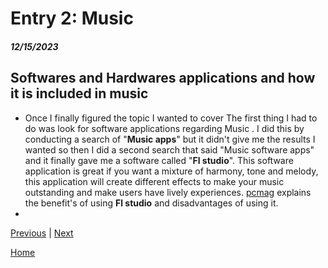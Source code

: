 # Entry 2: Music
##### 12/15/2023

## Softwares and Hardwares applications and how it is included in music

   - Once I finally figured the topic I wanted to cover The first thing I had to do was look for software applications regarding Music . I did this by conducting a  search of "**Music apps**" but it didn't give me the results I wanted so then I did a second search that said "Music software apps" and it finally gave me a software called "**Fl studio**". This software application is great if you want a mixture of  harmony, tone and melody, this application will create different effects to make your music outstanding and make users have lively experiences. [pcmag](https://www.pcmag.com/reviews/image-line-fl-studio#:~:text=We%27re%20happy%20to%20say,workflow%20and%20stellar%20sound%20quality.) explains the benefit's of using **Fl studio** and disadvantages of using it.
   -   
[Previous](entry01.md) | [Next](entry03.md)

[Home](../README.md)

